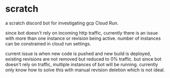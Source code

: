 # scratch
a scratch discord bot for investigating gcp Cloud Run. 

since bot doesn't rely on incoming http traffic, currently there is an issue with more than one instance or revision being active. number of instances can be constrained in cloud run settings.

current issue is when new code is pushed and new build is deployed, existing revisions are not removed but reduced to 0% traffic. but since bot doesn't rely on traffic, multiple instances of bot will be running. currently only know how to solve this with manual revision deletion which is not ideal.
